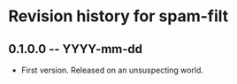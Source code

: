 # Revision history for spam-filt

## 0.1.0.0 -- YYYY-mm-dd

* First version. Released on an unsuspecting world.
